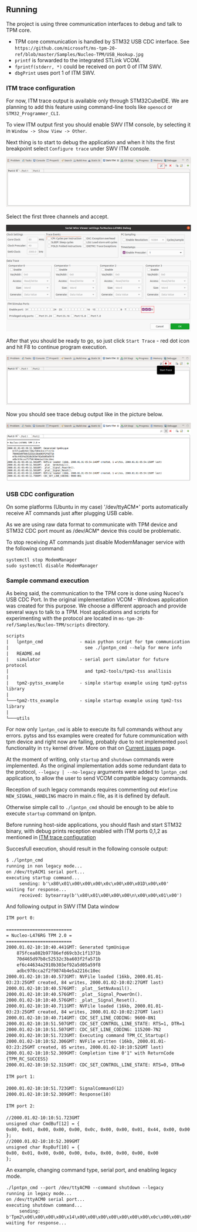 ## Running

The project is using three communication interfaces to debug and talk to TPM core.

- TPM core communication is handled by STM32 USB CDC interface.
See
`https://github.com/microsoft/ms-tpm-20-ref/blob/master/Samples/Nucleo-TPM/USB_Hookup.jpg`
- `printf` is forwarded to the integrated STLink VCOM.
- `fprintf(stderr, *)` could be received on port 0 of ITM SWV.
- `dbgPrint` uses port 1 of  ITM SWV.

### ITM trace configuration
For now, ITM trace output is available only through STM32CubeIDE. We are
planning to add this feature using command-line tools like `openocd` or
`STM32_Programmer_CLI`.

To view ITM output first you should enable SWV ITM console, by selecting it in
`Window -> Show View -> Other`.

Next thing is to start to debug the application and when it hits the first
breakpoint select `Configure trace` under SWV ITM console.

![Trace configuration](images/eclipse_trace_config_1.png)

Select the first three channels and accept.

![Trace configuration](images/eclipse_trace_config_2.png)

After that you should be ready to go, so just click `Start Trace` - red dot icon
and hit F8 to continue program execution.

![Trace configuration](images/eclipse_start_trace.png)

Now you should see trace debug output like in the picture below.

![Trace output](images/eclipse_itm_output.png)

### USB CDC configuration

On some platforms (Ubuntu in my case) '/dev/ttyACM*' ports automatically receive
AT commands just after plugging USB cable.

As we are using raw data format to communicate with TPM device and STM32 CDC
port mount as /dev/ACM* device this could be problematic.

To stop receiving AT commands just disable ModemManager service with the
following command:

```shell
systemctl stop ModemManager
sudo systemctl disable ModemManager
```

### Sample command execution

As being said, the communication to the TPM core is done using Nuceo's USB CDC
Port. In the original implementation VCOM - Windows application was created for
this purpose. We choose a different approach and provide several ways to talk to
a TPM. Host applications and scripts for experimenting with the protocol are
located in `ms-tpm-20-ref/Samples/Nucleo-TPM/scripts` directory.

```
scripts
|   lpntpn_cmd              - main python script for tpm communication
|                             see ./lpntpn_cmd --help for more info
|   README.md
|   simulator               - serial port simulator for future protocol
|                             and tpm2-tools/tpm2-tss anallisis
|
|   tpm2-pytss_example      - simple startup example using tpm2-pytss library
|
└───tpm2-tts_example        - simple startup example using tpm2-tss library
|
└───utils
```

For now only `lpntpn_cmd` is able to execute its full commands without any
errors. pytss and tss examples were created for future communication with tpm
device and right now are failing, probably due to not implemented `pool`
functionality in `tty` kernel driver. More on that on
[Current issues](issues.md) page.

At the moment of writing, only `startup` and `shutdown` commands were
implemented.
As the original implementation adds some redundant data to the protocol,
`--legacy | --no-legacy` arguments were added to `lpntpn_cmd` application, to
allow the user to send VCOM compatible legacy commands.

Reception of such legacy commands requires commenting out
`#define NEW_SIGNAL_HANDLING` macro in main.c file, as it is defined by default.

Otherwise simple call to `./lpntpn_cmd` should be enough to be able to
execute `startup` command on lpntpn.

Before running host-side applications, you should flash and start STM32
binary, with debug prints reception enabled with ITM ports 0,1,2 as mentioned
in [ITM trace configuration](#itm-trace-configuration)

Succesfull execution, should result in the following console output:

``` console
$ ./lpntpn_cmd
running in non legacy mode...
on /dev/ttyACM1 serial port...
executing startup command...
	 sending: b'\x80\x01\x00\x00\x00\x0c\x00\x00\x01D\x00\x00'
waiting for response...
	 received: bytearray(b'\x80\x01\x00\x00\x00\n\x00\x00\x01\x00')
```

And following output in SWV ITM Data window

```
ITM port 0:

=========================
= Nucleo-L476RG TPM 2.0 =
=========================
2000.01.02-10:10:40.441GMT: Generated tpmUnique
    875fcea802b97786efd69cb3c1f1371b
    70d465d97b8c52532c3ba603f2fa571b
    ef6c44634a2910b303ef92a5d05a59f8
    adbc978cca2f2f9874b4e5a2216c10ec
2000.01.02-10:10:40.573GMT: NVFile loaded (16kb, 2000.01.01-03:23:25GMT created, 84 writes, 2000.01.02-10:02:27GMT last)
2000.01.02-10:10:40.576GMT: _plat__SetNvAvail().
2000.01.02-10:10:40.576GMT: _plat__Signal_PowerOn().
2000.01.02-10:10:40.576GMT: _plat__Signal_Reset().
2000.01.02-10:10:40.711GMT: NVFile loaded (16kb, 2000.01.01-03:23:25GMT created, 84 writes, 2000.01.02-10:02:27GMT last)
2000.01.02-10:10:40.714GMT: CDC_SET_LINE_CODING: 9600-8N1
2000.01.02-10:10:51.507GMT: CDC_SET_CONTROL_LINE_STATE: RTS=1, DTR=1
2000.01.02-10:10:51.507GMT: CDC_SET_LINE_CODING: 115200-7N2
2000.01.02-10:10:51.723GMT: Executing command TPM_CC_Startup()
2000.01.02-10:10:52.306GMT: NVFile written (16kb, 2000.01.01-03:23:25GMT created, 85 writes, 2000.01.02-10:10:52GMT last)
2000.01.02-10:10:52.309GMT: Completion time 0'1" with ReturnCode {TPM_RC_SUCCESS}
2000.01.02-10:10:52.315GMT: CDC_SET_CONTROL_LINE_STATE: RTS=0, DTR=0

ITM port 1:

2000.01.02-10:10:51.723GMT: SignalCommand(12)
2000.01.02-10:10:52.309GMT: Response(10)

ITM port 2:

//2000.01.02-10:10:51.723GMT
unsigned char CmdBuf[12] = {
0x80, 0x01, 0x00, 0x00, 0x00, 0x0c, 0x00, 0x00, 0x01, 0x44, 0x00, 0x00
};
//2000.01.02-10:10:52.309GMT
unsigned char RspBuf[10] = {
0x80, 0x01, 0x00, 0x00, 0x00, 0x0a, 0x00, 0x00, 0x00, 0x00
};

```


An example, changing command type, serial port, and enabling legacy mode.

```console
./lpntpn_cmd --port /dev/ttyACM0 --command shutdown --legacy
running in legacy mode...
on /dev/ttyACM0 serial port...
executing shutdown command...
	 sending: b'Tpm2\x06\x00\x00\x00\x14\x00\x00\x00\x00\x00\x00\x00\x0c\x00\x00\x00\x80\x01\x00\x00\x00\x0c\x00\x00\x01E\x00\x00'
waiting for response...
```

